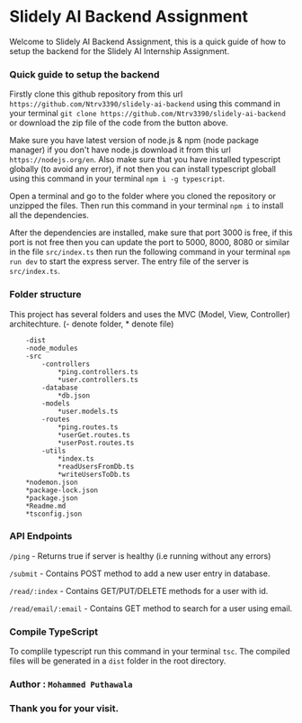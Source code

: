 
# Slidely AI Backend Assignment

Welcome to Slidely AI Backend Assignment, this is a quick guide of how to setup the backend for the Slidely AI Internship Assignment.

### Quick guide to setup the backend

Firstly clone this github repository from this url ``` https://github.com/Ntrv3390/slidely-ai-backend ``` using this command in your terminal ``` git clone https://github.com/Ntrv3390/slidely-ai-backend ``` or download the zip file of the code from the button above.

Make sure you have latest version of node.js & npm (node package manager) if you don't have node.js download it from this url ``` https://nodejs.org/en ```. Also make sure that you have installed typescript globally (to avoid any error), if not then you can install typescript globall using this command in your terminal ``` npm i -g typescript ```.

Open a terminal and go to the folder where you cloned the repository or unzipped the files. Then run this command in your terminal ``` npm i ``` to install all the dependencies.

After the dependencies are installed, make sure that port 3000 is free, if this port is not free then you can update the port to 5000, 8000, 8080 or similar in the file ``` src/index.ts ``` then run the following command in your terminal ``` npm run dev ``` to start the express server. The entry file of the server is ``` src/index.ts ```.

### Folder structure

This project has several folders and uses the MVC (Model, View, Controller) architechture. (- denote folder, * denote file)
```
    -dist
    -node_modules
    -src
        -controllers
            *ping.controllers.ts
            *user.controllers.ts
        -database
            *db.json
        -models
            *user.models.ts
        -routes
            *ping.routes.ts
            *userGet.routes.ts
            *userPost.routes.ts
        -utils
            *index.ts
            *readUsersFromDb.ts
            *writeUsersToDb.ts
    *nodemon.json
    *package-lock.json
    *package.json
    *Readme.md 
    *tsconfig.json
```

### API Endpoints

``` /ping ``` - Returns true if server is healthy (i.e running without any errors)

``` /submit ``` - Contains POST method to add a new user entry in database.

``` /read/:index ``` - Contains GET/PUT/DELETE methods for a user with id.

``` /read/email/:email ``` - Contains GET method to search for a user using email.

### Compile TypeScript

To complile typescript run this command in your terminal ``` tsc ```. The compiled files will be generated in a ``` dist ``` folder in the root directory.

### Author : ``` Mohammed Puthawala ```

### Thank you for your visit.


